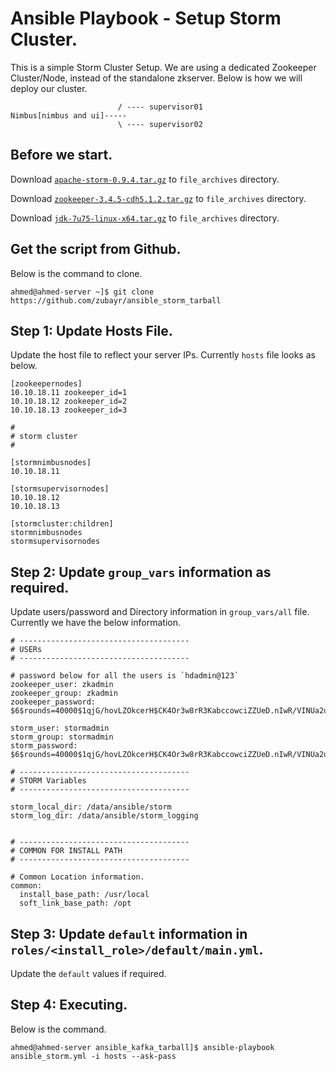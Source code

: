 # Ansible Playbook - Setup Storm Cluster.  

This is a simple Storm Cluster Setup. We are using a dedicated Zookeeper Cluster/Node, instead of the standalone zkserver. 
Below is how we will deploy our cluster.

    
                            / ---- supervisor01
    Nimbus[nimbus and ui]----- 
                            \ ---- supervisor02

## Before we start.

Download [`apache-storm-0.9.4.tar.gz`](http://download.nextag.com/apache/storm/apache-storm-0.9.4/apache-storm-0.9.4.tar.gz) to `file_archives` directory.

Download [`zookeeper-3.4.5-cdh5.1.2.tar.gz`](http://archive.cloudera.com/cdh5/cdh/5/zookeeper-3.4.5-cdh5.1.2.tar.gz) to `file_archives` directory.

Download [`jdk-7u75-linux-x64.tar.gz`](http://www.oracle.com/technetwork/java/javase/downloads/java-archive-downloads-javase7-521261.html#jdk-7u75-oth-JPR) to `file_archives` directory.

## Get the script from Github.

Below is the command to clone. 

    ahmed@ahmed-server ~]$ git clone https://github.com/zubayr/ansible_storm_tarball


## Step 1: Update Hosts File.

Update the host file to reflect your server IPs.
Currently `hosts` file looks as below.

    [zookeepernodes]
    10.10.18.11 zookeeper_id=1
    10.10.18.12 zookeeper_id=2
    10.10.18.13 zookeeper_id=3
    
    #
    # storm cluster
    #
    
    [stormnimbusnodes]
    10.10.18.11
    
    [stormsupervisornodes]
    10.10.18.12
    10.10.18.13
    
    [stormcluster:children]
    stormnimbusnodes
    stormsupervisornodes
    
## Step 2: Update `group_vars` information as required.

Update users/password and Directory information in `group_vars/all` file.
Currently we have the below information.
    
    # --------------------------------------
    # USERs
    # --------------------------------------
    
    # password below for all the users is `hdadmin@123`
    zookeeper_user: zkadmin
    zookeeper_group: zkadmin
    zookeeper_password: $6$rounds=40000$1qjG/hovLZOkcerH$CK4Or3w8rR3KabccowciZZUeD.nIwR/VINUa2uPsmGK/2xnmOt80TjDwbof9rNvnYY6icCkdAR2qrFquirBtT1
    
    storm_user: stormadmin
    storm_group: stormadmin
    storm_password: $6$rounds=40000$1qjG/hovLZOkcerH$CK4Or3w8rR3KabccowciZZUeD.nIwR/VINUa2uPsmGK/2xnmOt80TjDwbof9rNvnYY6icCkdAR2qrFquirBtT1
    
    # --------------------------------------
    # STORM Variables
    # --------------------------------------
    
    storm_local_dir: /data/ansible/storm
    storm_log_dir: /data/ansible/storm_logging
    
    
    # --------------------------------------
    # COMMON FOR INSTALL PATH
    # --------------------------------------
    
    # Common Location information.
    common:
      install_base_path: /usr/local
      soft_link_base_path: /opt

## Step 3: Update `default` information in `roles/<install_role>/default/main.yml`.

Update the `default` values if required.


## Step 4: Executing.

Below is the command. 
    
    ahmed@ahmed-server ansible_kafka_tarball]$ ansible-playbook ansible_storm.yml -i hosts --ask-pass
